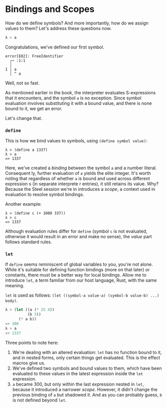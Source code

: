 # Bindings and Scopes

How do we define symbols? And more importantly, how do we assign values to them? Let's address these
questions now.

```lisp
λ > a
```

Congratulations, we've defined our first symbol.

```
error[E02]: FreeIdentifier
  ┌─ :1:1
  │
1 │ a
  │ ^ a
```

Well, not so fast.

As mentioned earlier in the book, the interpreter evaluates S-expressions that it encounters, and
the symbol `a` is no exception. Since symbol evaluation involves substituting it with a bound value,
and there is none bound to it, we get an error.

Let's change that.

### `define`

This is how we bind values to symbols, using `(define symbol value)`:

```
λ > (define a 1337)
λ > a
=> 1337
```

Here, we've created a _binding_ between the symbol `a` and a number literal. Consequent ly,
further evaluation of `a` yields the elite integer. It's worth noting that regardless of whether
`a` is bound and used across different expression s (in separate interprete r entries), it still
retains its value. Why? Because the Steel session we're in introduces a _scope_, a context used in
evaluation to resolve symbol bindings.

Another example:

```
λ > (define c (+ 1000 337))
λ > c
=> 1337
```

Although evaluation rules differ for `define` (symbol `c` is not evaluated, otherwise it would
result in an error and make no sense), the _value_ part follows standard rules.

### `let`

If `define` seems reminiscent of global variables to you, you're not alone. While it's suitable for
defining function bindings (more on that later) or constants, there must be a better way for local
bindings. Allow me to introduce `let`, a term familiar from our host language, Rust, with the same
meaning.

`let` is used as follows: `(let ((symbol-a value-a) (symbol-b value-b) ...) body)`.

```lisp
λ > (let ((a (* 25 4))
          (b 3))
      (* a b))
=> 300
λ > a
=> 1337
```

Three points to note here:
1. We're dealing with an altered evaluation: `let` has no function bound to it, and in nested forms,
only certain things get evaluated. This is the effect macros give us.
2. We've defined two symbols and bound values to them, which have been evaluated to these values in
the latest expression inside the `let` expression.
3. `a` became 300, but only within the last expression nested in `let`, because it introduced a
narrower _scope_. However, it didn't change the previous binding of `a` but shadowed it. And as you
can probably guess, `b` is not defined beyond `let`.

